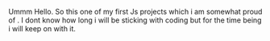 Ummm Hello. So this one of my first Js projects which i am somewhat proud of . I dont know how long i will be sticking with coding but for the time being i will keep on with it.

